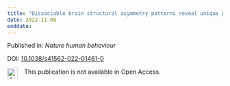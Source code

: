 ```yaml
---
title: "Dissociable brain structural asymmetry patterns reveal unique phenome-wide profiles."
date: 2022-11-08
enddate:
---
```


Published in: *Nature human behaviour*

DOI: [10.1038/s41562-022-01461-0](https://doi.org/10.1038/s41562-022-01461-0)

<img src="https://upload.wikimedia.org/wikipedia/commons/thumb/0/0e/Closed_Access_logo_transparent.svg/1200px-Closed_Access_logo_transparent.svg.png" alt="drawing" width="25" align="left"/> &nbsp;&nbsp;&nbsp;This publication is not available in Open Access.


